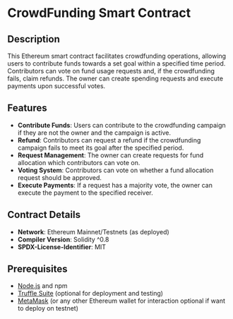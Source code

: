 # CrowdFunding Smart Contract

## Description
This Ethereum smart contract facilitates crowdfunding operations, allowing users to contribute funds towards a set goal within a specified time period. Contributors can vote on fund usage requests and, if the crowdfunding fails, claim refunds. The owner can create spending requests and execute payments upon successful votes.

## Features
- **Contribute Funds**: Users can contribute to the crowdfunding campaign if they are not the owner and the campaign is active.
- **Refund**: Contributors can request a refund if the crowdfunding campaign fails to meet its goal after the specified period.
- **Request Management**: The owner can create requests for fund allocation which contributors can vote on.
- **Voting System**: Contributors can vote on whether a fund allocation request should be approved.
- **Execute Payments**: If a request has a majority vote, the owner can execute the payment to the specified receiver.

## Contract Details
- **Network**: Ethereum Mainnet/Testnets (as deployed)
- **Compiler Version**: Solidity ^0.8
- **SPDX-License-Identifier**: MIT

## Prerequisites
- [Node.js](https://nodejs.org/) and npm
- [Truffle Suite](https://www.trufflesuite.com/) (optional for deployment and testing)
- [MetaMask](https://metamask.io/) (or any other Ethereum wallet for interaction optional if want to deploy on testnet)
